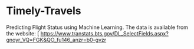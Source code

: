 # Timely-Travels
 Predicting Flight Status using Machine Learning. The data is available from the website: [
https://www.transtats.bts.gov/DL_SelectFields.aspx?gnoyr_VQ=FGK&QO_fu146_anzr=b0-gvzr

